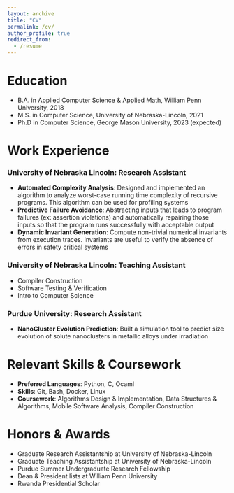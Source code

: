 ```yaml
---
layout: archive
title: "CV"
permalink: /cv/
author_profile: true
redirect_from:
  - /resume
---
```


Education
======
* B.A. in Applied Computer Science & Applied Math, William Penn University, 2018
* M.S. in Computer Science, University of Nebraska-Lincoln, 2021
* Ph.D in Computer Science, George Mason University, 2023 (expected)

Work Experience
======
### University of Nebraska Lincoln: Research Assistant
  * __Automated Complexity Analysis__: Designed and implemented an algorithm to analyze worst-case running time complexity of recursive programs. This algorithm can be used for profiling systems
  * __Predictive Failure Avoidance__: Abstracting inputs that leads to program failures (ex: assertion violations) and automatically repairing those inputs so that the program runs successfully with acceptable output
  * __Dynamic Invariant Generation__: Compute non-trivial numerical invariants from execution traces. Invariants are useful to verify the absence of errors in safety critical systems

### University of Nebraska Lincoln: Teaching Assistant
  * Compiler Construction
  * Software Testing & Verification
  * Intro to Computer Science

### Purdue University: Research Assistant
  * __NanoCluster Evolution Prediction__: Built a simulation tool to predict size evolution of solute nanoclusters in metallic alloys under irradiation
  
Relevant Skills & Coursework
======
  * __Preferred Languages__: Python, C, Ocaml
  * __Skills__: Git, Bash, Docker, Linux
  * __Coursework__: Algorithms Design & Implementation, Data Structures & Algorithms, Mobile Software Analysis, Compiler Construction

Honors & Awards
======
  * Graduate Research Assistantship at University of Nebraska-Lincoln
  * Graduate Teaching Assistantship at University of Nebraska-Lincoln
  * Purdue Summer Undergraduate Research Fellowship
  * Dean & President lists at William Penn University
  * Rwanda Presidential Scholar
